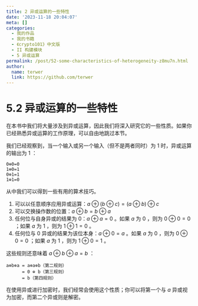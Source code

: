 ```yaml
---
title: 2 异或运算的一些特性
date: '2023-11-18 20:04:07'
meta: []
categories:
  - 我的作品
  - 我的书籍
  - 《crypto101》中文版
  - II 构建模块
  - 5 异或运算
permalink: /post/52-some-characteristics-of-heterogeneity-z8mu7n.html
author:
  name: terwer
  link: https://github.com/terwer
---
```



<!-- more -->




# 5.2 异或运算的一些特性

在本书中我们将大量涉及到异或运算，因此我们将深入研究它的一些性质。如果你已经熟悉异或运算的工作原理，可以自由地跳过本节。

我们已经观察到，当一个输入或另一个输入（但不是两者同时）为 $1$ 时，异或运算的输出为 $1$ ：

```
0⊕0=0
1⊕0=1
0⊕1=1
1⊕1=0
```

从中我们可以得到一些有用的算术技巧。

1. 可以以任意顺序应用异或运算：$a⊕(b⊕c) = (a⊕b)⊕c$
2. 可以交换操作数的位置：$a⊕b = b⊕a$
3. 任何位与自身异或的结果为 0：$a⊕a = 0$ 。如果 $a$ 为 $0$ ，则为 $0⊕0 = 0$ ；如果 $a$ 为 $1$ ，则为 $1⊕1 = 0$ 。
4. 任何位与 $0$ 异或的结果为该位本身：$a⊕0 = a$ 。如果 $a$ 为 $0$ ，则为 $0⊕0 = 0$ ；如果 $a$ 为 $1$ ，则为 $1⊕0 = 1$ 。

这些规则还意味着 $a⊕b⊕a = b$ ：

```
a⊕b⊕a = a⊕a⊕b（第二规则）
      = 0 ⊕ b（第三规则）
      = b（第四规则）
```

在使用异或进行加密时，我们经常会使用这个性质；你可以将第一个与 $a$ 异或视为加密，而第二个异或则是解密。
